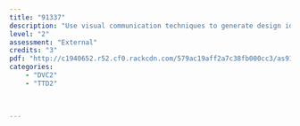 ```yaml
---
title: "91337"
description: "Use visual communication techniques to generate design ideas"
level: "2"
assessment: "External"
credits: "3"
pdf: "http://c1940652.r52.cf0.rackcdn.com/579ac19aff2a7c38fb000cc3/as91337.pdf"
categories:
    - "DVC2"
    - "TTD2"
    
    
    
---
```

